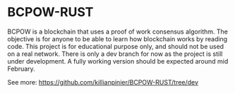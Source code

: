 # BCPOW-RUST
BCPOW is a blockchain that uses a proof of work consensus algorithm. The objective is for anyone to be able to learn how blockchain works by reading code.
This project is for educational purpose only, and should not be used on a real network.
There is only a dev branch for now as the project is still under development. 
A fully working version should be expected around mid February.

See more: https://github.com/killianpinier/BCPOW-RUST/tree/dev
